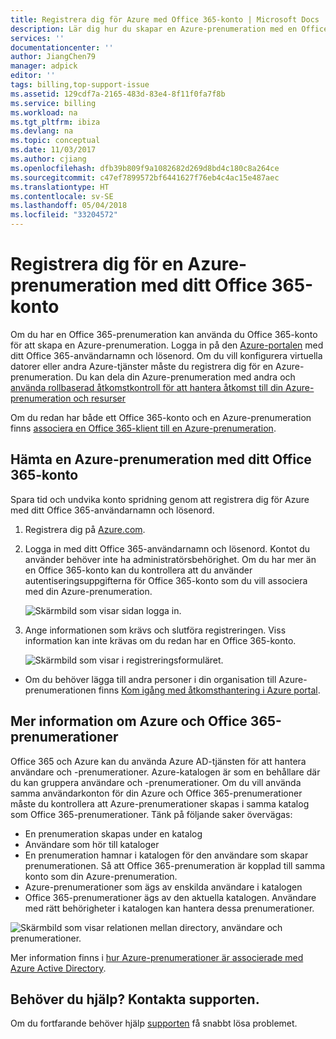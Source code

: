 ```yaml
---
title: Registrera dig för Azure med Office 365-konto | Microsoft Docs
description: Lär dig hur du skapar en Azure-prenumeration med en Office 365-konto
services: ''
documentationcenter: ''
author: JiangChen79
manager: adpick
editor: ''
tags: billing,top-support-issue
ms.assetid: 129cdf7a-2165-483d-83e4-8f11f0fa7f8b
ms.service: billing
ms.workload: na
ms.tgt_pltfrm: ibiza
ms.devlang: na
ms.topic: conceptual
ms.date: 11/03/2017
ms.author: cjiang
ms.openlocfilehash: dfb39b809f9a1082682d269d8bd4c180c8a264ce
ms.sourcegitcommit: c47ef7899572bf6441627f76eb4c4ac15e487aec
ms.translationtype: HT
ms.contentlocale: sv-SE
ms.lasthandoff: 05/04/2018
ms.locfileid: "33204572"
---
```

# <a name="sign-up-for-an-azure-subscription-with-your-office-365-account"></a>Registrera dig för en Azure-prenumeration med ditt Office 365-konto
Om du har en Office 365-prenumeration kan använda du Office 365-konto för att skapa en Azure-prenumeration. Logga in på den [Azure-portalen](https://portal.azure.com/) med ditt Office 365-användarnamn och lösenord. Om du vill konfigurera virtuella datorer eller andra Azure-tjänster måste du registrera dig för en Azure-prenumeration. Du kan dela din Azure-prenumeration med andra och [använda rollbaserad åtkomstkontroll för att hantera åtkomst till din Azure-prenumeration och resurser](https://docs.microsoft.com/azure/role-based-access-control/role-assignments-portal)

Om du redan har både ett Office 365-konto och en Azure-prenumeration finns [associera en Office 365-klient till en Azure-prenumeration](billing-add-office-365-tenant-to-azure-subscription.md).

## <a name="get-an-azure-subscription-using-your-office-365-account"></a>Hämta en Azure-prenumeration med ditt Office 365-konto

Spara tid och undvika konto spridning genom att registrera dig för Azure med ditt Office 365-användarnamn och lösenord. 

1. Registrera dig på [Azure.com](https://account.azure.com/signup?offer=MS-AZR-0044p&appId=docs). 
2. Logga in med ditt Office 365-användarnamn och lösenord. Kontot du använder behöver inte ha administratörsbehörighet. Om du har mer än en Office 365-konto kan du kontrollera att du använder autentiseringsuppgifterna för Office 365-konto som du vill associera med din Azure-prenumeration. 

   ![Skärmbild som visar sidan logga in.](./media/billing-use-existing-office-365-account-azure-subscription/billing-sign-in-with-office-365-account.png)

3. Ange informationen som krävs och slutföra registreringen. Viss information kan inte krävas om du redan har en Office 365-konto.

    ![Skärmbild som visar i registreringsformuläret.](./media/billing-use-existing-office-365-account-azure-subscription/billing-azure-sign-up-fill-information.png)

- Om du behöver lägga till andra personer i din organisation till Azure-prenumerationen finns [Kom igång med åtkomsthantering i Azure portal](../role-based-access-control/overview.md). 

## <a id="more-about-subs">Mer information om Azure och Office 365-prenumerationer</a>
Office 365 och Azure kan du använda Azure AD-tjänsten för att hantera användare och -prenumerationer. Azure-katalogen är som en behållare där du kan gruppera användare och -prenumerationer. Om du vill använda samma användarkonton för din Azure och Office 365-prenumerationer måste du kontrollera att Azure-prenumerationer skapas i samma katalog som Office 365-prenumerationer. Tänk på följande saker övervägas:

* En prenumeration skapas under en katalog
* Användare som hör till kataloger
* En prenumeration hamnar i katalogen för den användare som skapar prenumerationen. Så att Office 365-prenumeration är kopplad till samma konto som din Azure-prenumeration.
* Azure-prenumerationer som ägs av enskilda användare i katalogen
* Office 365-prenumerationer ägs av den aktuella katalogen. Användare med rätt behörigheter i katalogen kan hantera dessa prenumerationer.

![Skärmbild som visar relationen mellan directory, användare och prenumerationer.](./media/billing-use-existing-office-365-account-azure-subscription/19-background-information.png)

Mer information finns i [hur Azure-prenumerationer är associerade med Azure Active Directory](../active-directory/active-directory-how-subscriptions-associated-directory.md).

## <a name="need-help-contact-support"></a>Behöver du hjälp? Kontakta supporten.
Om du fortfarande behöver hjälp [supporten](https://portal.azure.com/?#blade/Microsoft_Azure_Support/HelpAndSupportBlade) få snabbt lösa problemet. 
